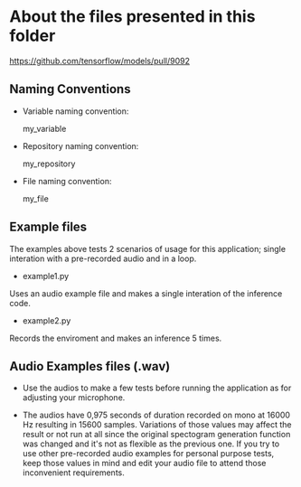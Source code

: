 # About the files presented in this folder
https://github.com/tensorflow/models/pull/9092

## Naming Conventions
- Variable naming convention:

  my_variable

- Repository naming convention:

  my_repository

- File naming convention:

  my_file
  
## Example files
The examples above tests 2 scenarios of usage for this application; single interation with a pre-recorded audio and in a loop. 

- example1.py

Uses an audio example file and makes a single interation of the inference code.

- example2.py

Records the enviroment and makes an inference 5 times.

## Audio Examples files (.wav)

- Use the audios to make a few tests before running the application as for adjusting your microphone.

- The audios have 0,975 seconds of duration recorded on mono at 16000 Hz resulting in 15600 samples. Variations of those values may affect the result or not run at all since the original spectogram generation function was changed and it's not as flexible as the previous one. If you try to use other pre-recorded audio examples for personal purpose tests, keep those values in mind and edit your audio file to attend those inconvenient requirements.
